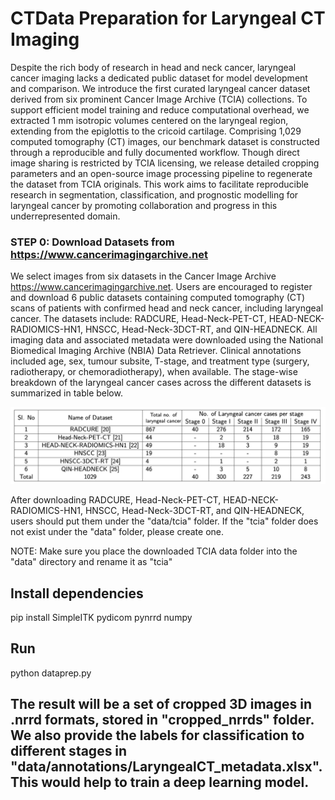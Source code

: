 # CTData Preparation for Laryngeal CT Imaging

Despite the rich body of research in head and neck cancer, laryngeal cancer imaging lacks a dedicated public dataset for model development and comparison. We introduce the first curated laryngeal cancer dataset derived from six prominent Cancer Image Archive (TCIA) collections. To support efficient model training and reduce computational overhead, we extracted 1 mm isotropic volumes centered on the laryngeal region, extending from the epiglottis to the cricoid cartilage. Comprising 1,029 computed tomography (CT) images, our benchmark dataset is constructed through a reproducible and fully documented workflow. Though direct image sharing is restricted by TCIA licensing, we release detailed cropping parameters and an open-source image processing pipeline to regenerate the dataset from TCIA originals. This work aims to facilitate reproducible research in segmentation, classification, and prognostic modelling for laryngeal cancer by promoting collaboration and progress in this underrepresented domain.

### STEP 0: Download Datasets from https://www.cancerimagingarchive.net

We select images from six datasets in the Cancer Image Archive https://www.cancerimagingarchive.net. Users are encouraged to register and download 6 public datasets containing computed tomography (CT) scans of patients with confirmed head and neck cancer, including laryngeal cancer. The datasets include: RADCURE, Head-Neck-PET-CT, HEAD-NECK-RADIOMICS-HN1, HNSCC, Head-Neck-3DCT-RT, and QIN-HEADNECK.  All imaging data and associated metadata were downloaded using the National Biomedical Imaging Archive (NBIA) Data Retriever. Clinical annotations included age, sex, tumour subsite, T-stage, and treatment type (surgery, radiotherapy, or chemoradiotherapy), when available. The stage-wise breakdown of the laryngeal cancer cases across the different datasets is summarized in table below.

![image](imgs/dataset_table.png)

After downloading RADCURE, Head-Neck-PET-CT, HEAD-NECK-RADIOMICS-HN1, HNSCC, Head-Neck-3DCT-RT, and QIN-HEADNECK, users should put them under the "data/tcia" folder. If the "tcia" folder does not exist under the "data" folder, please create one.


NOTE: Make sure you place the downloaded TCIA data folder into the "data" directory and rename it as "tcia"

## Install dependencies

pip install SimpleITK pydicom pynrrd numpy 

## Run
python dataprep.py

## The result will be a set of cropped 3D images in .nrrd formats, stored in "cropped_nrrds" folder. We also provide the labels for classification to different stages in "data/annotations/LaryngealCT_metadata.xlsx". This would help to train a deep learning model.
